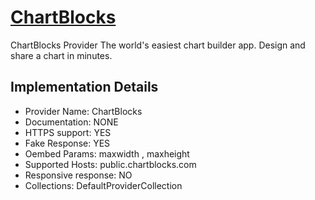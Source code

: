 # [ChartBlocks](https://www.chartblocks.com)

ChartBlocks Provider
The world's easiest chart builder app. Design and
share a chart in minutes.

## Implementation Details

- Provider
Name: ChartBlocks
- Documentation: NONE
- HTTPS support: YES
- Fake Response: YES
- Oembed Params: maxwidth , maxheight
- Supported Hosts: public.chartblocks.com
- Responsive response: NO
- Collections: DefaultProviderCollection


